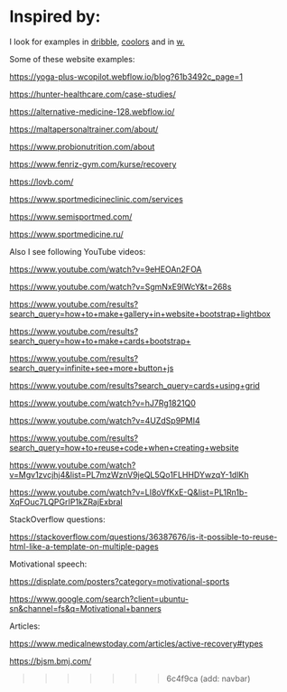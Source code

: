 # Inspired by:

I look for examples in [dribble](https://dribbble.com/shots/25639750-Watch-shopping-store-web-ui-design), [coolors](https://coolors.co/5efc8d-546a76-bcbdc0-993955-000000) and in [w.](https://www.awwwards.com/) 

Some of these website examples:

https://yoga-plus-wcopilot.webflow.io/blog?61b3492c_page=1

https://hunter-healthcare.com/case-studies/

https://alternative-medicine-128.webflow.io/

https://maltapersonaltrainer.com/about/

https://www.probionutrition.com/about

https://www.fenriz-gym.com/kurse/recovery

https://lovb.com/

https://www.sportmedicineclinic.com/services

https://www.semisportmed.com/

https://www.sportmedicine.ru/

Also I see following YouTube videos:

https://www.youtube.com/watch?v=9eHEOAn2FOA

https://www.youtube.com/watch?v=SgmNxE9lWcY&t=268s

https://www.youtube.com/results?search_query=how+to+make+gallery+in+website+bootstrap+lightbox

https://www.youtube.com/results?search_query=how+to+make+cards+bootstrap+

https://www.youtube.com/results?search_query=infinite+see+more+button+js

https://www.youtube.com/results?search_query=cards+using+grid

https://www.youtube.com/watch?v=hJ7Rg1821Q0

https://www.youtube.com/watch?v=4UZdSp9PMI4

https://www.youtube.com/results?search_query=how+to+reuse+code+when+creating+website

https://www.youtube.com/watch?v=Mgv1zvcjhj4&list=PL7mzWznV9jeQL5Qo1FLHHDYwzqY-1dlKh

https://www.youtube.com/watch?v=LI8oVfKxE-Q&list=PL1Rn1b-XqFOuc7LQPGrIP1kZRajExbral

StackOverflow questions:

https://stackoverflow.com/questions/36387676/is-it-possible-to-reuse-html-like-a-template-on-multiple-pages

Motivational speech:

https://displate.com/posters?category=motivational-sports

https://www.google.com/search?client=ubuntu-sn&channel=fs&q=Motivational+banners

Articles:

https://www.medicalnewstoday.com/articles/active-recovery#types

https://bjsm.bmj.com/
>>>>>>> 6c4f9ca (add: navbar)
